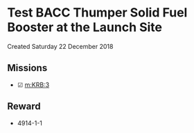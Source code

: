 # Test BACC Thumper Solid Fuel Booster at the Launch Site
Created Saturday 22 December 2018

Missions
--------

* ☑ [m:KRB:3](../m/KRB/3.markdown)


Reward
------

* 4914-1-1


